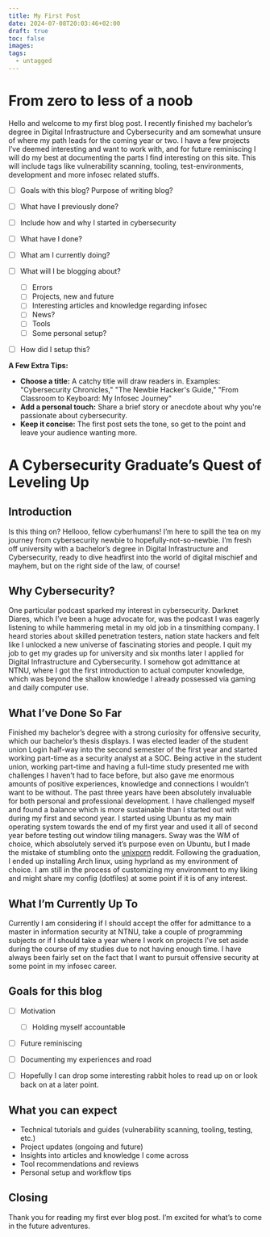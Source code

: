 ```yaml
---
title: My First Post
date: 2024-07-08T20:03:46+02:00
draft: true
toc: false
images: 
tags:
  - untagged
---
```

# From zero to less of a noob

Hello and welcome to my first blog post. I recently finished my bachelor’s degree in Digital Infrastructure and Cybersecurity and am somewhat unsure of where my path leads for the coming year or two. I have a few projects I’ve deemed interesting and want to work with, and for future reminiscing I will do my best at documenting the parts I find interesting on this site. This will include tags like vulnerability scanning, tooling, test-environments, development and more infosec related stuffs. 


- [ ] Goals with this blog? Purpose of writing blog?
- [ ] What have I previously done?
- [ ] Include how and why I started in cybersecurity
- [ ] What have I done?
- [ ] What am I currently doing?
- [ ] What will I be blogging about? 
	- [ ] Errors
	- [ ] Projects, new and future
	- [ ] Interesting articles and knowledge regarding infosec
	- [ ] News? 
	- [ ] Tools
	- [ ] Some personal setup?
- [ ] How did I setup this? 


**A Few Extra Tips:**

- **Choose a title:** A catchy title will draw readers in. Examples: "Cybersecurity Chronicles," "The Newbie Hacker's Guide," "From Classroom to Keyboard: My Infosec Journey"
- **Add a personal touch:** Share a brief story or anecdote about why you're passionate about cybersecurity.
- **Keep it concise:** The first post sets the tone, so get to the point and leave your audience wanting more.


# A Cybersecurity Graduate’s Quest of Leveling Up 

## Introduction

Is this thing on? Hellooo, fellow cyberhumans! I’m here to spill the tea on my journey from cybersecurity newbie to hopefully-not-so-newbie. I’m fresh off university with a bachelor’s degree in Digital Infrastructure and Cybersecurity, ready to dive headfirst into the world of digital mischief and mayhem, but on the right side of the law, of course!

## Why Cybersecurity?
One particular podcast sparked my interest in cybersecurity. Darknet Diares, which I’ve been a huge advocate for, was the podcast I was eagerly listening to while hammering metal in my old job in a tinsmithing company. I heard stories about skilled penetration testers, nation state hackers and felt like I unlocked a new universe of fascinating stories and people. I quit my job to get my grades up for university and six months later I applied for Digital Infrastructure and Cybersecurity. I somehow got admittance at NTNU, where I got the first introduction to actual computer knowledge, which was beyond the shallow knowledge I already possessed via gaming and daily computer use.

## What I’ve Done So Far
Finished my bachelor’s degree with a strong curiosity for offensive security, which our bachelor’s thesis displays. I was elected leader of the student union Login half-way into the second semester of the first year and started working part-time as a security analyst at a SOC. Being active in the student union, working part-time and having a full-time study presented me with challenges I haven’t had to face before, but also gave me enormous amounts of positive experiences, knowledge and connections I wouldn’t want to be without. 
The past three years have been absolutely invaluable for both personal and professional development. I have challenged myself and found a balance which is more sustainable than I started out with during my first and second year. I started using Ubuntu as my main operating system towards the end of my first year and used it all of second year before testing out window tiling managers. Sway was the WM of choice, which absolutely served it’s purpose even on Ubuntu, but I made the mistake of stumbling onto the [unixporn](https://www.reddit.com/r/unixporn/) reddit. Following the graduation, I ended up installing Arch linux, using hyprland as my environment of choice. I am still in the process of customizing my environment to my liking and might share my config (dotfiles) at some point if it is of any interest. 

## What I’m Currently Up To
Currently I am considering if I should accept the offer for admittance to a master in information security at NTNU, take a couple of programming subjects or if I should take a year where I work on projects I’ve set aside during the course of my studies due to not having enough time. I have always been fairly set on the fact that I want to pursuit offensive security at some point in my infosec career. 

## Goals for this blog
- [ ] Motivation
	- [ ] Holding myself accountable
- [ ] Future reminiscing
- [ ] Documenting my experiences and road
- [ ] Hopefully I can drop some interesting rabbit holes to read up on or look back on at a later point. 


## What you can expect
- Technical tutorials and guides (vulnerability scanning, tooling, testing, etc.)
- Project updates (ongoing and future)
- Insights into articles and knowledge I come across
- Tool recommendations and reviews
- Personal setup and workflow tips

## Closing
Thank you for reading my first ever blog post. I’m excited for what’s to come in the future adventures. 